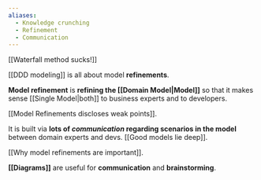 ```yaml
---
aliases:
  - Knowledge crunching
  - Refinement
  - Communication
---
```

[[Waterfall method sucks!]]

[[DDD modeling]] is all about model **refinements**.

**Model refinement** is **refining the [[Domain Model|Model]]** so that it makes sense [[Single Model|both]] to business experts and to developers.

[[Model Refinements discloses weak points]].

It is built via **lots of _communication_ regarding scenarios in the model** between domain experts and devs. [[Good models lie deep]].

[[Why model refinements are important]].

**[[Diagrams]]** are useful for **communication** and **brainstorming**.
